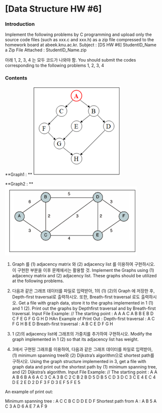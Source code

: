 # [Data Structure HW #6]

### Introduction

Implement the following problems by C programming and upload only the source code files (such as xxx.c and xxx.h) as a zip file compressed to the homework board at abeek.knu.ac.kr.
Subject : [DS HW #6] StudentID_Name
a Zip File Attached : StudentID_Name.zip  

아래 1, 2, 3, 4 는 모두 코드가 나와야 함.
You should submit the codes corresponding to the following problems 1, 2, 3, 4

### Contents

**Graph1 : **![image](Graph1.png)

**Graph2 : **![image](Graph2.png)

1. Graph 를 (1) adjacency matrix 와 (2) adjacency list 를 이용하여 구현하시오. 이 구현한 부분을 이후 문제에서는 활용할 것.
Implement the Graphs using (1) adjacency matrix and (2) adjacency list. These graphs should be utilized at the following problems.

2. 다음과 같은 그래프 데이터를 파일로 입력받아, 1의 (1) (2)의 Graph 에 저장한 후, Depth-first traversal로 출력하시오. 또한, Breath-first traversal 로도 출력하시오.
Get a file with graph data, store it to the graphs implemented in 1 (1) and 1 (2). Print out the graphs by Depthfirst traversal and by Breath-first traversal.
Input File Example: // The starting point : A
A
A C
A B
B E
B D
C F
E G
F G
G H
D HAn Example of Print Out :
Depth-first traversal : A C F G H B E D
Breath-first traversal : A B C E D F G H

3. 1 (2)의 adjacency list에 그래프의 가중치를 추가하여 구현하시오.
  Modify the graph implemented in 1 (2) so that its adjacency list has weight.

4. 3에서 구현된 그래프를 이용하여, 다음과 같은 그래프 데이터를 파일로 입력받아, (1) minimum spanning tree와 (2) Dijkstra’s algorithm으로 shortest path를 구하시오.
  Using the graph structure implemented in 3, get a file with graph data and print out the shortest path by (1) minimum spanning tree, and (2) Dijkstra’s algorithm.
  Input File Example: // The starting point : A
  A
  A B 6
  B A 6
  A C 3
  C A 3
  B C 2
  C B 2
  B D 5
  D B 5
  C D 3
  D C 3
  C E 4
  E C 4
  D E 2
  E D 2
  D F 3
  F D 3
  E F 5
  F E 5

  

  An example of print out:

  

  Minimum spanning tree : 
  A C
  C B
  C D
  D E
  D F
  Shortest path from A : A B 5
  A C 3
  A D 6
  A E 7
  A F 9